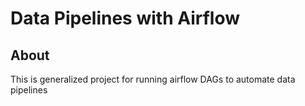 # Data Pipelines with Airflow
## About
This is generalized project for running airflow DAGs to automate data pipelines